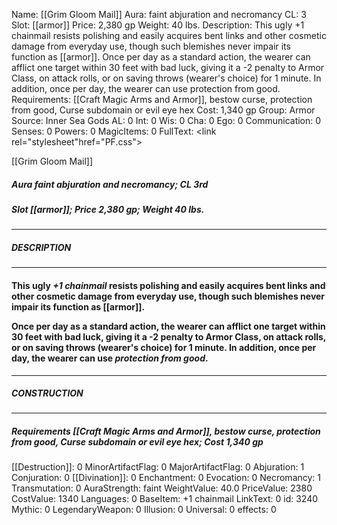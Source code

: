 Name: [[Grim Gloom Mail]]
Aura: faint abjuration and necromancy
CL: 3
Slot: [[armor]]
Price: 2,380 gp
Weight: 40 lbs.
Description: This ugly +1 chainmail resists polishing and easily acquires bent links and other cosmetic damage from everyday use, though such blemishes never impair its function as [[armor]]. Once per day as a standard action, the wearer can afflict one target within 30 feet with bad luck, giving it a -2 penalty to Armor Class, on attack rolls, or on saving throws (wearer's choice) for 1 minute. In addition, once per day, the wearer can use protection from good.
Requirements: [[Craft Magic Arms and Armor]], bestow curse, protection from good, Curse subdomain or evil eye hex
Cost: 1,340 gp
Group: Armor
Source: Inner Sea Gods
AL: 0
Int: 0
Wis: 0
Cha: 0
Ego: 0
Communication: 0
Senses: 0
Powers: 0
MagicItems: 0
FullText: <link rel="stylesheet"href="PF.css"><div class="heading"><p class="alignleft">[[Grim Gloom Mail]]</p><div style="clear: both;"></div></div><div><h5><b>Aura </b>faint abjuration and necromancy; <b>CL </b>3rd</h5><h5><b>Slot </b>[[armor]]; <b>Price </b>2,380 gp; <b>Weight </b>40 lbs.</h5></div><hr/><div><h5><b>DESCRIPTION</b></h5></div><hr/><div><h4><p>This ugly <i>+1 chainmail</i> resists polishing and easily acquires bent links and other cosmetic damage from everyday use, though such blemishes never impair its function as [[armor]].</p><p>Once per day as a standard action, the wearer can afflict one target within 30 feet with bad luck, giving it a -2 penalty to Armor Class, on attack rolls, or on saving throws (wearer's choice) for 1 minute. In addition, once per day, the wearer can use <i>protection from good</i>.</p></h4></div><hr/><div><h5><b>CONSTRUCTION</b></h5></div><hr/><div><h5><b>Requirements </b>[[Craft Magic Arms and Armor]], <i>bestow curse</i>, <i>protection from good</i>, Curse subdomain or evil eye hex; <b>Cost </b>1,340 gp</h5></div>
[[Destruction]]: 0
MinorArtifactFlag: 0
MajorArtifactFlag: 0
Abjuration: 1
Conjuration: 0
[[Divination]]: 0
Enchantment: 0
Evocation: 0
Necromancy: 1
Transmutation: 0
AuraStrength: faint
WeightValue: 40.0
PriceValue: 2380
CostValue: 1340
Languages: 0
BaseItem: +1 chainmail
LinkText: 0
id: 3240
Mythic: 0
LegendaryWeapon: 0
Illusion: 0
Universal: 0
effects: 0
